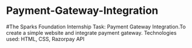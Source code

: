 # Payment-Gateway-Integration
#The Sparks Foundation Internship 
Task: Payment Gateway Integration.To create a simple website and integrate payment gateway.
Technologies used:
 HTML, CSS, Razorpay API
